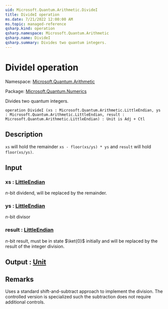 ```yaml
---
uid: Microsoft.Quantum.Arithmetic.DivideI
title: DivideI operation
ms.date: 7/21/2022 12:00:00 AM
ms.topic: managed-reference
qsharp.kind: operation
qsharp.namespace: Microsoft.Quantum.Arithmetic
qsharp.name: DivideI
qsharp.summary: Divides two quantum integers.
---
```


# DivideI operation

Namespace: [Microsoft.Quantum.Arithmetic](xref:Microsoft.Quantum.Arithmetic)

Package: [Microsoft.Quantum.Numerics](https://nuget.org/packages/Microsoft.Quantum.Numerics)


Divides two quantum integers.

```qsharp
operation DivideI (xs : Microsoft.Quantum.Arithmetic.LittleEndian, ys : Microsoft.Quantum.Arithmetic.LittleEndian, result : Microsoft.Quantum.Arithmetic.LittleEndian) : Unit is Adj + Ctl
```


## Description

`xs` will hold theremainder `xs - floor(xs/ys) * ys` and `result` will hold`floor(xs/ys)`.

## Input

### xs : [LittleEndian](xref:Microsoft.Quantum.Arithmetic.LittleEndian)

$n$-bit dividend, will be replaced by the remainder.


### ys : [LittleEndian](xref:Microsoft.Quantum.Arithmetic.LittleEndian)

$n$-bit divisor


### result : [LittleEndian](xref:Microsoft.Quantum.Arithmetic.LittleEndian)

$n$-bit result, must be in state $\ket{0}$ initiallyand will be replaced by the result of the integer division.



## Output : [Unit](xref:microsoft.quantum.qsharp.valueliterals#unit-literal)



## Remarks

Uses a standard shift-and-subtract approach to implement the division.The controlled version is specialized such the subtraction does notrequire additional controls.